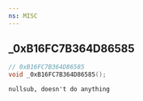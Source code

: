 ```yaml
---
ns: MISC
---
```

## _0xB16FC7B364D86585

```c
// 0xB16FC7B364D86585
void _0xB16FC7B364D86585();
```

```
nullsub, doesn't do anything
```

